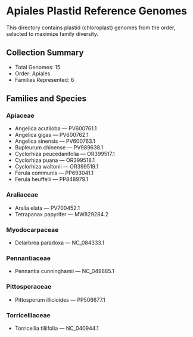 # Apiales Plastid Reference Genomes

This directory contains plastid (chloroplast) genomes from the order, selected to maximize family diversity.

## Collection Summary

- Total Genomes: 15
- Order: Apiales
- Families Represented: 6

## Families and Species

### Apiaceae
- Angelica acutiloba — PV600761.1
- Angelica gigas — PV600762.1
- Angelica sinensis — PV600763.1
- Bupleurum chinense — PV989638.1
- Cyclorhiza peucedanifolia — OR399517.1
- Cyclorhiza puana — OR399518.1
- Cyclorhiza waltonii — OR399519.1
- Ferula communis — PP693041.1
- Ferula heuffelii — PP848979.1

### Araliaceae
- Aralia elata — PV700452.1
- Tetrapanax papyrifer — MW829284.2

### Myodocarpaceae
- Delarbrea paradoxa — NC_084333.1

### Pennantiaceae
- Pennantia cunninghamii — NC_049885.1

### Pittosporaceae
- Pittosporum illicioides — PP506677.1

### Torricelliaceae
- Torricellia tiliifolia — NC_040944.1

